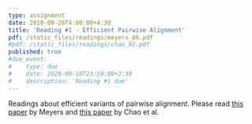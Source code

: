 ```yaml
---
type: assignment
date: 2018-09-26T4:00:00+4:30
title: 'Reading #1 - Efficient Pairwise Alignment'
pdf: /static_files/readings/meyers_86.pdf
#pdf: /static_files/readings/chao_92.pdf
published: true
#due_event: 
#    type: due
#    date: 2020-09-10T23:59:00+3:30
#    description: 'Reading #1 due'
---
```

Readings about efficient variants of pairwise alignment.  Please read 
[this paper](http://rob-p.github.io/CMSC8585D_F20/static_files/readings/meyers_86.pdf) by Meyers and
[this paper](http://rob-p.github.io/CMSC8585D_F20/static_files/readings/chao_92.pdf) by Chao et al.

